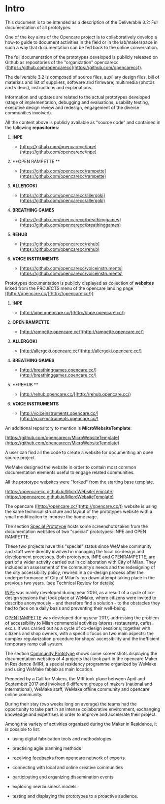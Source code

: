 # Intro

This document is to be intended as a description of the Deliverable 3.2: Full documentation of all prototypes.

One of the key aims of the Opencare project is to collaboratively develop a how-to guide to document activities in the field or in the lab/makerspace in such a way that documentation can be fed back to the online conversation.

The full documentation of the prototypes developed is publicly released on Github as repositories of the "organization" opencarecc ([https://github.com/opencarecc](https://github.com/opencarecc)).

The deliverable 3.2 is composed of source files, auxiliary design files, bill of materials and list of suppliers, software and firmware, multimedia (photos and videos), instructions and explanations.

Information and updates are related to the actual prototypes developed (stage of implementation, debugging and evaluations, usability testing, executive design review and redesign, engagement of the diverse communities involved).

All the content above is publicly available as "source code" and contained in  the following **repositories**:

1. **INPE**

    * [https://github.com/opencarecc/inpe](https://github.com/opencarecc/inpe)

2. **OPEN RAMPETTE **

    * [https://github.com/opencarecc/rampette](https://github.com/opencarecc/rampette)

3. **ALLERGOKI**

    * [https://github.com/opencarecc/allergoki](https://github.com/opencarecc/allergoki)

4. **BREATHING GAMES**

    * [https://github.com/opencarecc/breathinggames](https://github.com/opencarecc/breathinggames)

5. **REHUB**

    * [https://github.com/opencarecc/rehub](https://github.com/opencarecc/rehub)

6. **VOICE INSTRUMENTS**

    * [https://github.com/opencarecc/voiceinstruments](https://github.com/opencarecc/voiceinstruments)

Prototypes documentation is publicly displayed as collection of **websites** linked from the PROJECTS menu of the opencare landing page [(http://opencare.cc/](http://opencare.cc/)):

1. **INPE**

    * [http://inpe.opencare.cc/](http://inpe.opencare.cc/)

2. **OPEN RAMPETTE**

    * [http://rampette.opencare.cc/](http://rampette.opencare.cc/)

3. **ALLERGOKI**

    * [http://allergoki.opencare.cc/](http://allergoki.opencare.cc/)

4. **BREATHING GAMES**

    * [http://breathinggames.opencare.cc/](http://breathinggames.opencare.cc/)

5. **REHUB **

    * [http://rehub.opencare.cc/](http://rehub.opencare.cc/)

6. **VOICE INSTRUMENTS**

    * [http://voiceinstruments.opencare.cc/](http://voiceinstruments.opencare.cc/)

An additional repository to mention  is **MicroWebsiteTemplate**:

[https://github.com/opencarecc/MicroWebsiteTemplate](https://github.com/opencarecc/MicroWebsiteTemplate)

A user can find all the code to create a website for documenting an open source project.

WeMake designed the website in order to contain most common documentation elements useful to engage related communities.

All the prototype websites were "forked" from the starting base template.

[https://opencarecc.github.io/MicroWebsiteTemplate](https://opencarecc.github.io/MicroWebsiteTemplate)

The opencare ([http://opencare.cc/](http://opencare.cc/)) website is using the same technical structure  and layout of the prototypes website with a small modification to improve the home page.

The section [Special Prototype](#heading=h.1f8dyni3vnn1) hosts some screenshots taken from the documentation websites of two "special" prototypes:  INPE and OPEN RAMPETTE.

These two projects have this "special" status since WeMake community and staff were directly involved in managing the local co-design and development processes. Both prototypes, INPE and OPENRAMPETTE, are part of a wider activity carried out in collaboration with City of Milan. They included an assessment of the community’s needs and the redesigning of the city accessibility policy, rewired in a co-design process after the underperformance of City of Milan's top down attempt taking place in the previous two years. (see Technical Review for details)

[INPE](#heading=h.nmcrqhiptf61) was mainly developed during year 2016, as a result of a cycle of co-design sessions that took place at WeMake, where citizens were invited to describe anonymously - and therefore find a solution - to the obstacles  they had to face on a daily basis and preventing their well-being.

[OPEN RAMPETTE](#heading=h.w1k8tej6jq9g) was developed during year 2017, addressing the problem of accessibility to Milan commercial activities (stores, restaurants, cafès, exc.). It was carried out as a cycle of co-design sessions, together with citizens and shop owners, with a specific focus on two main aspects: the complex regularization procedure for shops’ accessibility and the inefficient temporary ramp call system.

The section [Community Prototype](#heading=h.7xcdqnd8ulph) shows some screenshots displaying the documentation websites of 4 projects that took part in the opencare Maker in Residence (MIR), a special residency programme organized by WeMake  and using WeMake fablab as main location.

Preceded by a Call for Makers, the MIR took place between April and September 2017 and involved 6 different groups of makers (national and international), WeMake staff, WeMake offline community and opencare online community.

During their stay (two weeks long on average) the teams had the opportunity to take part in an intense collaborative environment, exchanging knowledge and expertises in order to improve and accelerate their project.

Among the variety of activities organized during the Maker in Residence, it is possible to list:

* using digital fabrication tools and methodologies

* practising agile planning methods

* receiving feedbacks from opencare network of experts

* connecting with local and online creative communities

* participating and organizing dissemination events

* exploring new business models

* testing and displaying the prototypes to a proactive audience.

